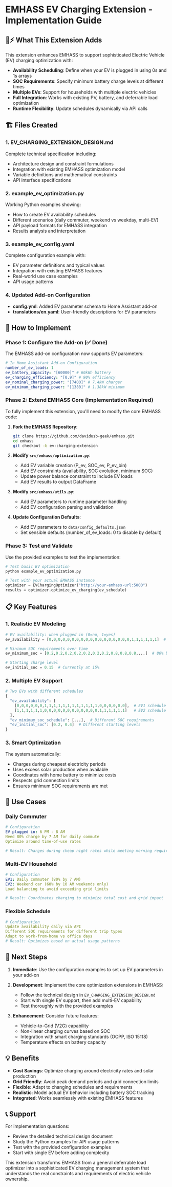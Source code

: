 # EMHASS EV Charging Extension - Implementation Guide

## 🚗⚡ What This Extension Adds

This extension enhances EMHASS to support sophisticated Electric Vehicle (EV) charging optimization with:

- **Availability Scheduling**: Define when your EV is plugged in using 0s and 1s arrays
- **SOC Requirements**: Specify minimum battery charge levels at different times
- **Multiple EVs**: Support for households with multiple electric vehicles
- **Full Integration**: Works with existing PV, battery, and deferrable load optimization
- **Runtime Flexibility**: Update schedules dynamically via API calls

## 🏗️ Files Created

### 1. **EV_CHARGING_EXTENSION_DESIGN.md**

Complete technical specification including:

- Architecture design and constraint formulations
- Integration with existing EMHASS optimization model
- Variable definitions and mathematical constraints
- API interface specifications

### 2. **example_ev_optimization.py**

Working Python examples showing:

- How to create EV availability schedules
- Different scenarios (daily commuter, weekend vs weekday, multi-EV)
- API payload formats for EMHASS integration
- Results analysis and interpretation

### 3. **example_ev_config.yaml**

Complete configuration example with:

- EV parameter definitions and typical values
- Integration with existing EMHASS features
- Real-world use case examples
- API usage patterns

### 4. **Updated Add-on Configuration**

- **config.yml**: Added EV parameter schema to Home Assistant add-on
- **translations/en.yaml**: User-friendly descriptions for EV parameters

## 🔧 How to Implement

### Phase 1: Configure the Add-on (✅ Done)

The EMHASS add-on configuration now supports EV parameters:

```yaml
# In Home Assistant Add-on Configuration
number_of_ev_loads: 1
ev_battery_capacity: "[60000]" # 60kWh battery
ev_charging_efficiency: "[0.9]" # 90% efficiency
ev_nominal_charging_power: "[7400]" # 7.4kW charger
ev_minimum_charging_power: "[1380]" # 1.38kW minimum
```

### Phase 2: Extend EMHASS Core (Implementation Required)

To fully implement this extension, you'll need to modify the core EMHASS code:

1. **Fork the EMHASS Repository**:

   ```bash
   git clone https://github.com/davidusb-geek/emhass.git
   cd emhass
   git checkout -b ev-charging-extension
   ```

2. **Modify `src/emhass/optimization.py`**:

   - Add EV variable creation (P_ev, SOC_ev, P_ev_bin)
   - Add EV constraints (availability, SOC evolution, minimum SOC)
   - Update power balance constraint to include EV loads
   - Add EV results to output DataFrame

3. **Modify `src/emhass/utils.py`**:

   - Add EV parameters to runtime parameter handling
   - Add EV configuration parsing and validation

4. **Update Configuration Defaults**:
   - Add EV parameters to `data/config_defaults.json`
   - Set sensible defaults (number_of_ev_loads: 0 to disable by default)

### Phase 3: Test and Validate

Use the provided examples to test the implementation:

```python
# Test basic EV optimization
python example_ev_optimization.py

# Test with your actual EMHASS instance
optimizer = EVChargingOptimizer("http://your-emhass-url:5000")
results = optimizer.optimize_ev_charging(ev_schedule)
```

## 📋 Key Features

### 1. **Realistic EV Modeling**

```python
# EV availability: when plugged in (0=no, 1=yes)
ev_availability = [0,0,0,0,0,0,0,0,0,0,0,0,0,0,0,0,0,0,1,1,1,1,1,1]  # 6PM-8AM

# Minimum SOC requirements over time
ev_minimum_soc = [0.2,0.2,0.2,0.2,0.2,0.2,0.2,0.8,0.8,0.8,...]  # 80% by 7AM

# Starting charge level
ev_initial_soc = 0.15  # Currently at 15%
```

### 2. **Multiple EV Support**

```python
# Two EVs with different schedules
{
  "ev_availability": [
    [0,0,0,0,0,0,1,1,1,1,1,1,1,1,1,1,1,1,0,0,0,0,0,0],  # EV1 schedule
    [1,1,1,1,1,1,0,0,0,0,0,0,0,0,0,0,0,0,1,1,1,1,1,1]   # EV2 schedule
  ],
  "ev_minimum_soc_schedule": [...],  # Different SOC requirements
  "ev_initial_soc": [0.2, 0.4]  # Different starting levels
}
```

### 3. **Smart Optimization**

The system automatically:

- Charges during cheapest electricity periods
- Uses excess solar production when available
- Coordinates with home battery to minimize costs
- Respects grid connection limits
- Ensures minimum SOC requirements are met

## 🌟 Use Cases

### Daily Commuter

```yaml
# Configuration
EV plugged in: 6 PM - 8 AM
Need 80% charge by 7 AM for daily commute
Optimize around time-of-use rates

# Result: Charges during cheap night rates while meeting morning requirements
```

### Multi-EV Household

```yaml
# Configuration
EV1: Daily commuter (80% by 7 AM)
EV2: Weekend car (60% by 10 AM weekends only)
Load balancing to avoid exceeding grid limits

# Result: Coordinates charging to minimize total cost and grid impact
```

### Flexible Schedule

```yaml
# Configuration
Update availability daily via API
Different SOC requirements for different trip types
Adapt to work-from-home vs office days
# Result: Optimizes based on actual usage patterns
```

## 🚀 Next Steps

1. **Immediate**: Use the configuration examples to set up EV parameters in your add-on

2. **Development**: Implement the core optimization extensions in EMHASS:

   - Follow the technical design in `EV_CHARGING_EXTENSION_DESIGN.md`
   - Start with single EV support, then add multi-EV capability
   - Test thoroughly with the provided examples

3. **Enhancement**: Consider future features:
   - Vehicle-to-Grid (V2G) capability
   - Non-linear charging curves based on SOC
   - Integration with smart charging standards (OCPP, ISO 15118)
   - Temperature effects on battery capacity

## 💡 Benefits

- **Cost Savings**: Optimize charging around electricity rates and solar production
- **Grid Friendly**: Avoid peak demand periods and grid connection limits
- **Flexible**: Adapt to changing schedules and requirements
- **Realistic**: Model actual EV behavior including battery SOC tracking
- **Integrated**: Works seamlessly with existing EMHASS features

## 📞 Support

For implementation questions:

- Review the detailed technical design document
- Study the Python examples for API usage patterns
- Test with the provided configuration examples
- Start with single EV before adding complexity

This extension transforms EMHASS from a general deferrable load optimizer into a sophisticated EV charging management system that understands the real constraints and requirements of electric vehicle ownership.
